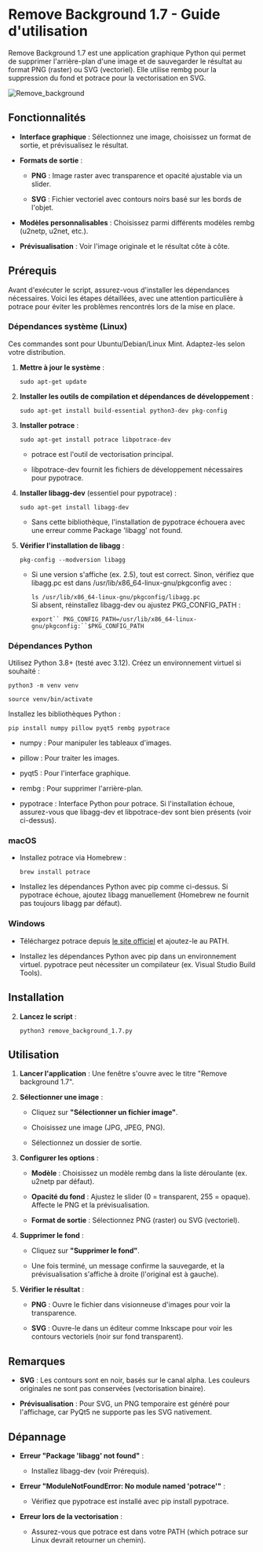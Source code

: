 Remove Background 1.7 - Guide d'utilisation
===========================================

Remove Background 1.7 est une application graphique Python qui permet de supprimer l'arrière-plan d'une image et de sauvegarder le résultat au format PNG (raster) ou SVG (vectoriel). Elle utilise rembg pour la suppression du fond et potrace pour la vectorisation en SVG.

![Remove_background](https://github.com/user-attachments/assets/d03fdb4a-71ed-4f5c-ab76-b9a87bba357e)


Fonctionnalités
---------------

-   **Interface graphique** : Sélectionnez une image, choisissez un format de sortie, et prévisualisez le résultat.

-   **Formats de sortie** :

    -   **PNG** : Image raster avec transparence et opacité ajustable via un slider.

    -   **SVG** : Fichier vectoriel avec contours noirs basé sur les bords de l'objet.

-   **Modèles personnalisables** : Choisissez parmi différents modèles rembg (u2netp, u2net, etc.).

-   **Prévisualisation** : Voir l'image originale et le résultat côte à côte.

Prérequis
---------

Avant d'exécuter le script, assurez-vous d'installer les dépendances nécessaires. Voici les étapes détaillées, avec une attention particulière à potrace pour éviter les problèmes rencontrés lors de la mise en place.

### Dépendances système (Linux)

Ces commandes sont pour Ubuntu/Debian/Linux Mint. Adaptez-les selon votre distribution.

1.  **Mettre à jour le système** :

    `sudo apt-get update`

2.  **Installer les outils de compilation et dépendances de développement** :

    `sudo apt-get install build-essential python3-dev pkg-config`

1.  **Installer potrace** :

    `sudo apt-get install potrace libpotrace-dev`

    -   potrace est l'outil de vectorisation principal.

    -   libpotrace-dev fournit les fichiers de développement nécessaires pour pypotrace.

2.  **Installer libagg-dev** (essentiel pour pypotrace) :

    `sudo apt-get install libagg-dev`

    -   Sans cette bibliothèque, l'installation de pypotrace échouera avec une erreur comme Package 'libagg' not found.

3.  **Vérifier l'installation de libagg** :

    `pkg-config --modversion libagg`

    -   Si une version s'affiche (ex. 2.5), tout est correct. Sinon, vérifiez que libagg.pc est dans /usr/lib/x86_64-linux-gnu/pkgconfig avec :

        `ls /usr/lib/x86_64-linux-gnu/pkgconfig/libagg.pc`\
        Si absent, réinstallez libagg-dev ou ajustez PKG_CONFIG_PATH :

        `export`` PKG_CONFIG_PATH=/usr/lib/x86_64-linux-gnu/pkgconfig:``$PKG_CONFIG_PATH`

### Dépendances Python

Utilisez Python 3.8+ (testé avec 3.12). Créez un environnement virtuel si souhaité :

`python3 -m venv venv`

`source venv/bin/activate`

Installez les bibliothèques Python :

`pip install numpy pillow pyqt5 rembg pypotrace`

-   numpy : Pour manipuler les tableaux d'images.

-   pillow : Pour traiter les images.

-   pyqt5 : Pour l'interface graphique.

-   rembg : Pour supprimer l'arrière-plan.

-   pypotrace : Interface Python pour potrace. Si l'installation échoue, assurez-vous que libagg-dev et libpotrace-dev sont bien présents (voir ci-dessus).

### macOS

-   Installez potrace via Homebrew :

    `brew install potrace`

-   Installez les dépendances Python avec pip comme ci-dessus. Si pypotrace échoue, ajoutez libagg manuellement (Homebrew ne fournit pas toujours libagg par défaut).

### Windows

-   Téléchargez potrace depuis [le site officiel](http://potrace.sourceforge.net/) et ajoutez-le au PATH.

-   Installez les dépendances Python avec pip dans un environnement virtuel. pypotrace peut nécessiter un compilateur (ex. Visual Studio Build Tools).

Installation
------------

2.  **Lancez le script** :

    `python3 remove_background_1.7.py`

Utilisation
-----------

1.  **Lancer l'application** : Une fenêtre s'ouvre avec le titre "Remove background 1.7".

2.  **Sélectionner une image** :

    -   Cliquez sur **"Sélectionner un fichier image"**.

    -   Choisissez une image (JPG, JPEG, PNG).

    -   Sélectionnez un dossier de sortie.

3.  **Configurer les options** :

    -   **Modèle** : Choisissez un modèle rembg dans la liste déroulante (ex. u2netp par défaut).

    -   **Opacité du fond** : Ajustez le slider (0 = transparent, 255 = opaque). Affecte le PNG et la prévisualisation.

    -   **Format de sortie** : Sélectionnez PNG (raster) ou SVG (vectoriel).

4.  **Supprimer le fond** :

    -   Cliquez sur **"Supprimer le fond"**.

    -   Une fois terminé, un message confirme la sauvegarde, et la prévisualisation s'affiche à droite (l'original est à gauche).

5.  **Vérifier le résultat** :

    -   **PNG** : Ouvre le fichier dans visionneuse d'images pour voir la transparence.

    -   **SVG** : Ouvre-le dans un éditeur comme Inkscape pour voir les contours vectoriels (noir sur fond transparent).

Remarques
---------

-   **SVG** : Les contours sont en noir, basés sur le canal alpha. Les couleurs originales ne sont pas conservées (vectorisation binaire).

-   **Prévisualisation** : Pour SVG, un PNG temporaire est généré pour l'affichage, car PyQt5 ne supporte pas les SVG nativement.

Dépannage
---------

-   **Erreur "Package 'libagg' not found"** :

    -   Installez libagg-dev (voir Prérequis).

-   **Erreur "ModuleNotFoundError: No module named 'potrace'"** :

    -   Vérifiez que pypotrace est installé avec pip install pypotrace.

-   **Erreur lors de la vectorisation** :

    -   Assurez-vous que potrace est dans votre PATH (which potrace sur Linux devrait retourner un chemin).
